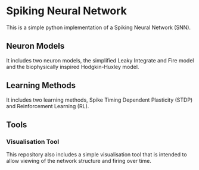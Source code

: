 # Spiking Neural Network

This is a simple python implementation of a Spiking Neural Network (SNN).

## Neuron Models
It includes two neuron models, the simplified Leaky Integrate and Fire model and the biophysically inspired Hodgkin-Huxley model.

## Learning Methods
It includes two learning methods, Spike Timing Dependent Plasticity (STDP) and Reinforcement Learning (RL).

## Tools

### Visualisation Tool
This repository also includes a simple visualisation tool that is intended to allow viewing of the network structure and firing over time.
